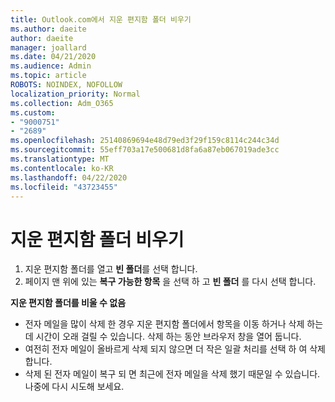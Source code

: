 ```yaml
---
title: Outlook.com에서 지운 편지함 폴더 비우기
ms.author: daeite
author: daeite
manager: joallard
ms.date: 04/21/2020
ms.audience: Admin
ms.topic: article
ROBOTS: NOINDEX, NOFOLLOW
localization_priority: Normal
ms.collection: Adm_O365
ms.custom:
- "9000751"
- "2689"
ms.openlocfilehash: 25140869694e48d79ed3f29f159c8114c244c34d
ms.sourcegitcommit: 55eff703a17e500681d8fa6a87eb067019ade3cc
ms.translationtype: MT
ms.contentlocale: ko-KR
ms.lasthandoff: 04/22/2020
ms.locfileid: "43723455"
---
```

# <a name="empty-the-deleted-items-folder"></a>지운 편지함 폴더 비우기

1. 지운 편지함 폴더를 열고 **빈 폴더**를 선택 합니다.
2. 페이지 맨 위에 있는 **복구 가능한 항목** 을 선택 하 고 **빈 폴더** 를 다시 선택 합니다.

**지운 편지함 폴더를 비울 수 없음**

- 전자 메일을 많이 삭제 한 경우 지운 편지함 폴더에서 항목을 이동 하거나 삭제 하는 데 시간이 오래 걸릴 수 있습니다. 삭제 하는 동안 브라우저 창을 열어 둡니다.
- 여전히 전자 메일이 올바르게 삭제 되지 않으면 더 작은 일괄 처리를 선택 하 여 삭제 합니다.
- 삭제 된 전자 메일이 복구 되 면 최근에 전자 메일을 삭제 했기 때문일 수 있습니다. 나중에 다시 시도해 보세요.